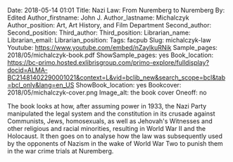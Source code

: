 Date: 2018-05-14 01:01
Title: Nazi Law: From Nuremberg to Nuremberg
By: Edited
Author_firstname: John J.
Author_lastname: Michalczyk 
Author_position: Art, Art History, and Film Department
Second_author:
Second_position:
Third_author:
Third_position:
Librarian_name:
Librarian_email:
Librarian_position:
Tags: facpub
Slug: michalczyk-law
Youtube: https://www.youtube.com/embed/nZaylkuRNik
Sample_pages: 2018/05/michalczyk-book.pdf
ShowSample_pages: yes
Book_location: https://bc-primo.hosted.exlibrisgroup.com/primo-explore/fulldisplay?docid=ALMA-BC21481402290001021&context=L&vid=bclib_new&search_scope=bcl&tab=bcl_only&lang=en_US
ShowBook_location: yes
Bookcover: 2018/05/michalczyk-cover.png
Image_alt: the book cover
Oneoff: no

The book looks at how, after assuming power in 1933, the Nazi Party manipulated the legal system and the constitution in its crusade against Communists, Jews, homosexuals, as well as Jehovah's Witnesses and other religious and racial minorities, resulting in World War II and the Holocaust. It then goes on to analyse how the law was subsequently used by the opponents of Nazism in the wake of World War Two to punish them in the war crime trials at Nuremberg.